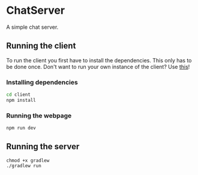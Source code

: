 # ChatServer
A simple chat server.

## Running the client
To run the client you first have to install the dependencies. This only has to be done once. Don't want to run your own instance of the client? Use [this](chat.skorup.se)!

### Installing dependencies
```bash
cd client
npm install
```

### Running the webpage
```bash
npm run dev
```

## Running the server
```
chmod +x gradlew
./gradlew run
```
